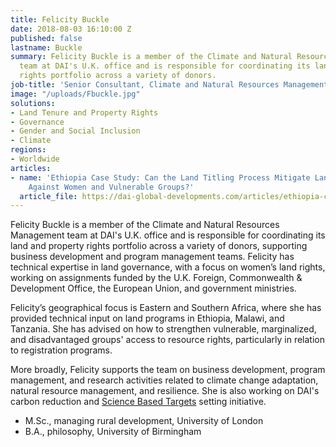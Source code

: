 ```yaml
---
title: Felicity Buckle
date: 2018-08-03 16:10:00 Z
published: false
lastname: Buckle
summary: Felicity Buckle is a member of the Climate and Natural Resources Management
  team at DAI's U.K. office and is responsible for coordinating its land and property
  rights portfolio across a variety of donors.
job-title: 'Senior Consultant, Climate and Natural Resources Management '
image: "/uploads/Fbuckle.jpg"
solutions:
- Land Tenure and Property Rights
- Governance
- Gender and Social Inclusion
- Climate
regions:
- Worldwide
articles:
- name: 'Ethiopia Case Study: Can the Land Titling Process Mitigate Land-Related Violence
    Against Women and Vulnerable Groups?'
  article_file: https://dai-global-developments.com/articles/ethiopia-case-study-can-land-titling-process-mitigate-land-related-violence-against-women-and-vulnerable-groups
---
```


Felicity Buckle is a member of the Climate and Natural Resources Management team at DAI's U.K. office and is responsible for coordinating its land and property rights portfolio across a variety of donors, supporting business development and program management teams. Felicity has technical expertise in land governance, with a focus on women’s land rights, working on assignments funded by the U.K. Foreign, Commonwealth & Development Office, the European Union, and government ministries.

Felicity’s geographical focus is Eastern and Southern Africa, where she has provided technical input on land programs in Ethiopia, Malawi, and Tanzania. She has advised on how to strengthen vulnerable, marginalized, and disadvantaged groups' access to resource rights, particularly in relation to registration programs. 

More broadly, Felicity supports the team on business development, program management, and research activities related to climate change adaptation, natural resource management, and resilience. She is also working on DAI's carbon reduction and [Science Based Targets](dai.com/news/dai-commits-to-science-based-targets-initiative-to-reduce-greenhouse-gas-emissions) setting initiative.

* M.Sc., managing rural development, University of London
* B.A., philosophy, University of Birmingham